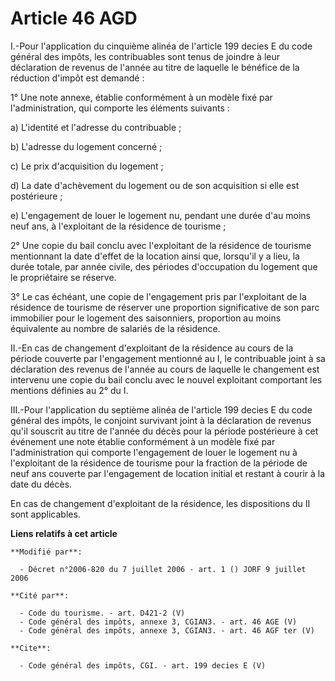 # Article 46 AGD

I.-Pour l'application du cinquième alinéa de l'article 199 decies E du code général des impôts, les contribuables sont tenus
de joindre à leur déclaration de revenus de l'année au titre de laquelle le bénéfice de la réduction d'impôt est demandé : 

1° Une note annexe, établie conformément à un modèle fixé par l'administration, qui comporte les éléments suivants : 

a) L'identité et l'adresse du contribuable ; 

b) L'adresse du logement concerné ; 

c) Le prix d'acquisition du logement ; 

d) La date d'achèvement du logement ou de son acquisition si elle est postérieure ; 

e) L'engagement de louer le logement nu, pendant une durée d'au moins neuf ans, à l'exploitant de la résidence de tourisme ; 

2° Une copie du bail conclu avec l'exploitant de la résidence de tourisme mentionnant la date d'effet de la location ainsi
que, lorsqu'il y a lieu, la durée totale, par année civile, des périodes d'occupation du logement que le propriétaire se
réserve. 

3° Le cas échéant, une copie de l'engagement pris par l'exploitant de la résidence de tourisme de réserver une proportion
significative de son parc immobilier pour le logement des saisonniers, proportion au moins équivalente au nombre de salariés
de la résidence. 

II.-En cas de changement d'exploitant de la résidence au cours de la période couverte par l'engagement mentionné au I, le
contribuable joint à sa déclaration des revenus de l'année au cours de laquelle le changement est intervenu une copie du bail
conclu avec le nouvel exploitant comportant les mentions définies au 2° du I. 

III.-Pour l'application du septième alinéa de l'article 199 decies E du code général des impôts, le conjoint survivant joint
à la déclaration de revenus qu'il souscrit au titre de l'année du décès pour la période postérieure à cet événement une note
établie conformément à un modèle fixé par l'administration qui comporte l'engagement de louer le logement nu à l'exploitant
de la résidence de tourisme pour la fraction de la période de neuf ans couverte par l'engagement de location initial et
restant à courir à la date du décès. 

En cas de changement d'exploitant de la résidence, les dispositions du II sont applicables.

**Liens relatifs à cet article**

	**Modifié par**:

	  - Décret n°2006-820 du 7 juillet 2006 - art. 1 () JORF 9 juillet 2006

	**Cité par**:

	  - Code du tourisme. - art. D421-2 (V)
	  - Code général des impôts, annexe 3, CGIAN3. - art. 46 AGE (V)
	  - Code général des impôts, annexe 3, CGIAN3. - art. 46 AGF ter (V)

	**Cite**:

	  - Code général des impôts, CGI. - art. 199 decies E (V)
